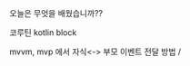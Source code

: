 
오늘은  무엇을  배웠습니까??

코루틴
kotlin block

mvvm, mvp 에서 자식<-> 부모 이벤트 전달 방법 / 

<!--stackedit_data:
eyJoaXN0b3J5IjpbLTE3NDExMDYwOTBdfQ==
-->